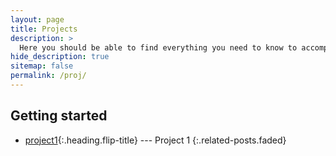 ```yaml
---
layout: page
title: Projects
description: >
  Here you should be able to find everything you need to know to accomplish the most common tasks when blogging with Hydejack.
hide_description: true
sitemap: false
permalink: /proj/
---
```


## Getting started
* [project1]{:.heading.flip-title} --- Project 1
{:.related-posts.faded}

[project1]: project1.md

